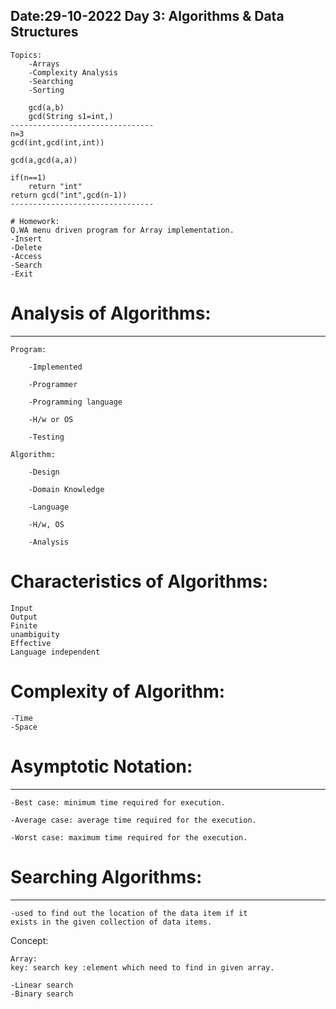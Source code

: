 Date:29-10-2022
Day 3: Algorithms & Data Structures 
-----------------------------------------

	Topics:
		-Arrays
		-Complexity Analysis
		-Searching
		-Sorting

		gcd(a,b)
		gcd(String s1=int,)
	--------------------------------
	n=3
	gcd(int,gcd(int,int))

	gcd(a,gcd(a,a))

	if(n==1)
		return "int"
	return gcd("int",gcd(n-1))
	--------------------------------
	
	# Homework:
	Q.WA menu driven program for Array implementation.
	-Insert
	-Delete
	-Access
	-Search
	-Exit

# Analysis of Algorithms:
------------------------

	Program:
	
		-Implemented
		
		-Programmer
		
		-Programming language
		
		-H/w or OS
		
		-Testing

	Algorithm:
	
		-Design
		
		-Domain Knowledge
		
		-Language
		
		-H/w, OS
		
		-Analysis
	

#	Characteristics of Algorithms:

	Input
	Output
	Finite
	unambiguity
	Effective
	Language independent

# Complexity of Algorithm:

	-Time
	-Space

# Asymptotic Notation:
--------------------

	-Best case: minimum time required for execution.

	-Average case: average time required for the execution.

	-Worst case: maximum time required for the execution.



# Searching Algorithms:
----------------------
	-used to find out the location of the data item if it 
	exists in the given collection of data items.

Concept:

	Array:
	key: search key :element which need to find in given array.

	-Linear search
	-Binary search

